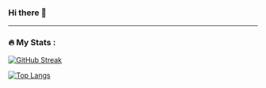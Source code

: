 ### Hi there 👋


---

### :fire: My Stats :
[![GitHub Streak](http://github-readme-streak-stats.herokuapp.com?user=solovevayaroslavna&theme=dark&date_format=M%20j%5B%2C%20Y%5D)](https://git.io/streak-stats)



[![Top Langs](https://github-readme-stats.vercel.app/api/top-langs/?username=solovevayaroslavna&layout=compact&theme=vision-friendly-dark)](https://github.com/anuraghazra/github-readme-stats)

<!--
**solovevayaroslavna/solovevayaroslavna** is a ✨ _special_ ✨ repository because its `README.md` (this file) appears on your GitHub profile.

Here are some ideas to get you started:

- 🔭 I’m currently working on ...
- 🌱 I’m currently learning ...
- 👯 I’m looking to collaborate on ...
- 🤔 I’m looking for help with ...
- 💬 Ask me about ...
- 📫 How to reach me: ...
- 😄 Pronouns: ...
- ⚡ Fun fact: ...
-->
